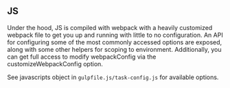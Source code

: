 ## JS

Under the hood, JS is compiled with webpack with a heavily customized webpack file to get you up and running with little to no configuration. An API for configuring some of the most commonly accessed options are exposed, along with some other helpers for scoping to environment. Additionally, you can get full access to modify webpackConfig via the customizeWebpackConfig option.

See javascripts object in `gulpfile.js/task-config.js` for available options.

